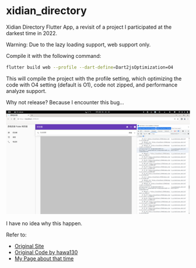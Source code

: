 # xidian_directory

Xidian Directory Flutter App, a revisit of a project I participated at the darkest time in 2022.

Warning: Due to the lazy loading support, web support only.

Compile it with the following command:

```bash
flutter build web --profile --dart-define=Dart2jsOptimization=O4
```

This will compile the project with the profile setting, which optimizing the code with O4 setting (default is O1), code not zipped, and performance analyze support. 

Why not release? Because I encounter this bug...

![The bug on GridView](bug.png)

I have no idea why this happen.

Refer to:  
* [Original Site](https://ncov.hawa130.com/about)
* [Original Code by hawa130](https://github.com/hawa130/Xidirectory)
* [My Page about that time](https://benderblog.github.io/SpiritFlown.html)
